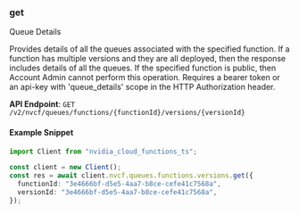 
### get <a name="get"></a>
Queue Details

Provides details of all the queues associated with the specified function.  If a function has multiple versions and they are all deployed, then the  response includes details of all the queues. If the specified function  is public, then Account Admin cannot perform this operation. Requires a bearer token or an api-key with 'queue_details' scope in the HTTP  Authorization header. 

**API Endpoint**: `GET /v2/nvcf/queues/functions/{functionId}/versions/{versionId}`

#### Example Snippet

```typescript
import Client from "nvidia_cloud_functions_ts";

const client = new Client();
const res = await client.nvcf.queues.functions.versions.get({
  functionId: "3e4666bf-d5e5-4aa7-b8ce-cefe41c7568a",
  versionId: "3e4666bf-d5e5-4aa7-b8ce-cefe41c7568a",
});
```
